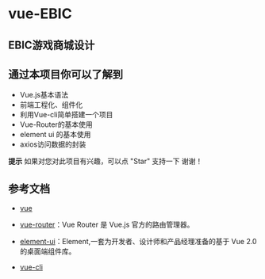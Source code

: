 
# vue-EBIC

## EBIC游戏商城设计


## 通过本项目你可以了解到
- Vue.js基本语法
- 前端工程化、组件化
- 利用Vue-cli简单搭建一个项目
- Vue-Router的基本使用
- element ui 的基本使用
- axios访问数据的封装


**提示** 如果对您对此项目有兴趣，可以点 "Star" 支持一下 谢谢！


## 参考文档

- [vue](https://cn.vuejs.org/v2/guide/installation.html#Vue-Devtools)
 
- [vue-router](https://router.vuejs.org/zh/)：Vue Router 是 Vue.js 官方的路由管理器。

- [element-ui](https://element.eleme.io/#/zh-CN)：Element,一套为开发者、设计师和产品经理准备的基于 Vue 2.0 的桌面端组件库。
 
- [vue-cli](https://cli.vuejs.org/zh/guide/)

